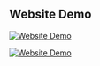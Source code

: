 ## Website Demo

[![Website Demo](https://img.youtube.com/vi/LjqKYzpPUrE/0.jpg)](https://www.youtube.com/watch?v=LjqKYzpPUrE)

[![Website Demo](https://img.youtube.com/vi/ZiaR7wNzatA/0.jpg)](https://www.youtube.com/watch?v=ZiaR7wNzatA)

